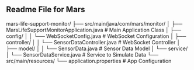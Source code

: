 ## Readme File for Mars

mars-life-support-monitor/
├── src/main/java/com/mars/monitor/
│   ├── MarsLifeSupportMonitorApplication.java  # Main Application Class
│   ├── config/
│   │   └── WebSocketConfig.java               # WebSocket Configuration
│   ├── controller/
│   │   └── SensorDataController.java          # WebSocket Controller
│   ├── model/
│   │   └── SensorData.java                    # Sensor Data Model
│   └── service/
│       └── SensorDataService.java             # Service to Simulate Data
└── src/main/resources/
    └── application.properties                 # App Configuration

